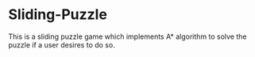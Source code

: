 # Sliding-Puzzle
This is a sliding puzzle game which implements A* algorithm to solve the puzzle if a user desires to do so. 
